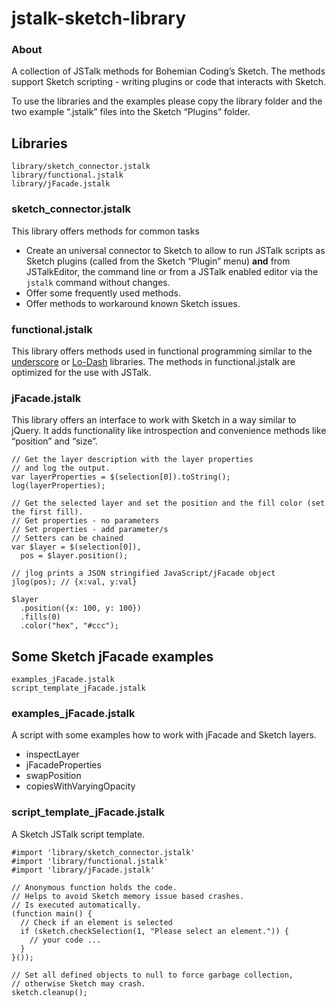 # jstalk-sketch-library

### About
A collection of JSTalk methods for Bohemian Coding’s Sketch. The methods support Sketch scripting - writing plugins or code that interacts with Sketch.

To use the libraries and the examples please copy the library folder and the two example “.jstalk” files into the Sketch “Plugins” folder.

## Libraries
`library/sketch_connector.jstalk`  
`library/functional.jstalk`  
`library/jFacade.jstalk`  

### sketch_connector.jstalk
This library offers methods for common tasks
* Create an universal connector to Sketch to allow to run JSTalk scripts as Sketch plugins (called from the Sketch “Plugin” menu) **and** from JSTalkEditor, the command line or from a JSTalk enabled editor via the `jstalk` command without changes.
* Offer some frequently used methods.
* Offer methods to workaround known Sketch issues.

### functional.jstalk
This library offers methods used in functional programming similar to the [underscore](https://github.com/jashkenas/underscore) or [Lo-Dash](http://lodash.com) libraries. The methods in functional.jstalk are optimized for the use with JSTalk.

### jFacade.jstalk
This library offers an interface to work with Sketch in a way similar to jQuery. It adds functionality like introspection and convenience methods like “position” and “size”.

```
// Get the layer description with the layer properties 
// and log the output.
var layerProperties = $(selection[0]).toString();
log(layerProperties);
```

```
// Get the selected layer and set the position and the fill color (set the first fill).
// Get properties - no parameters
// Set properties - add parameter/s
// Setters can be chained
var $layer = $(selection[0]),
  pos = $layer.position();

// jlog prints a JSON stringified JavaScript/jFacade object
jlog(pos); // {x:val, y:val}

$layer
  .position({x: 100, y: 100})
  .fills(0)
  .color("hex", "#ccc");
```

## Some Sketch jFacade examples
`examples_jFacade.jstalk`  `script_template_jFacade.jstalk`  

### examples_jFacade.jstalk
A script with some examples how to work with jFacade and Sketch layers.

* inspectLayer
* jFacadeProperties
* swapPosition
* copiesWithVaryingOpacity

### script_template_jFacade.jstalk
A Sketch JSTalk script template.

```
#import 'library/sketch_connector.jstalk'
#import 'library/functional.jstalk'
#import 'library/jFacade.jstalk'

// Anonymous function holds the code.
// Helps to avoid Sketch memory issue based crashes.
// Is executed automatically.
(function main() {
  // Check if an element is selected
  if (sketch.checkSelection(1, "Please select an element.")) {
    // your code ...
  }
}());

// Set all defined objects to null to force garbage collection,
// otherwise Sketch may crash.
sketch.cleanup();
```

